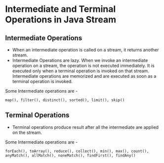 
# Intermediate and Terminal Operations in Java Stream

## Intermediate Operations

- When an intermediate operation is called on a stream, it returns another stream.
- Intermediate Operations are lazy. When we invoke an intermediate operation on a stream, the operation is not executed immediately. It is executed only when a terminal operation is invoked on that stream. Intermediate operations are memorized and are executed as soon as a terminal operation is invoked.

Some Intermediate operations are - 
```
map(), filter(), distinct(), sorted(), limit(), skip()
```

## Terminal Operations

- Terminal operations produce result after all the intermediate are applied on the stream. 

Some Intermediate operations are - 
```
forEach(), toArray(), reduce(), collect(), min(), max(), count(), 
anyMatch(), allMatch(), noneMatch(), findFirst(), findAny()  
```